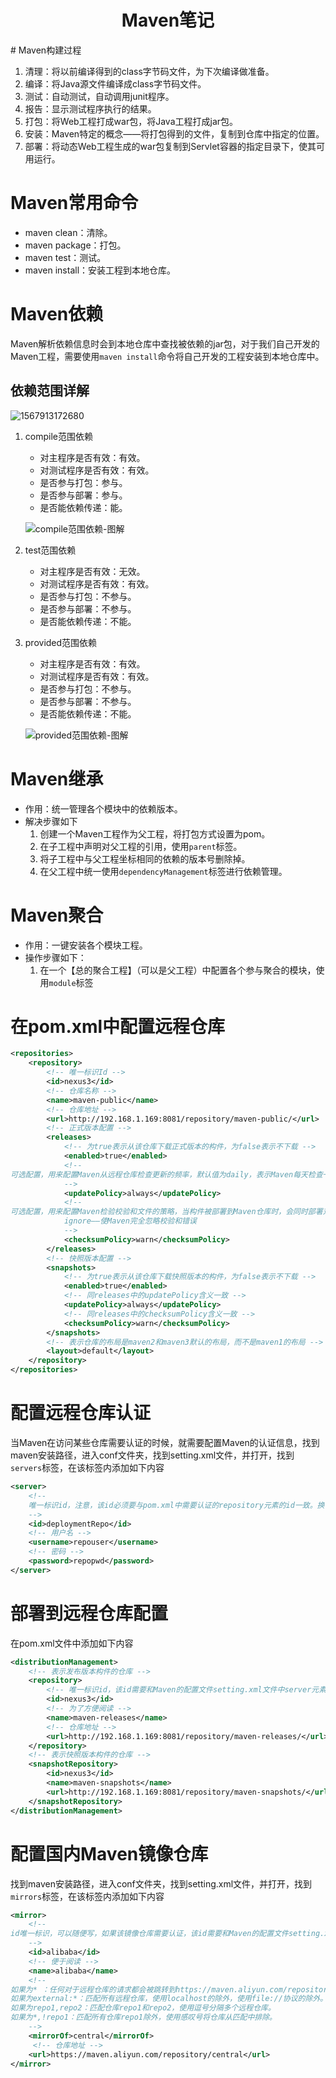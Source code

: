 <center><h1>Maven笔记</h1></center>
# Maven构建过程

1.  清理：将以前编译得到的class字节码文件，为下次编译做准备。
2. 编译：将Java源文件编译成class字节码文件。
3. 测试：自动测试，自动调用junit程序。
4. 报告：显示测试程序执行的结果。
5. 打包：将Web工程打成war包，将Java工程打成jar包。
6. 安装：Maven特定的概念——将打包得到的文件，复制到仓库中指定的位置。
7. 部署：将动态Web工程生成的war包复制到Servlet容器的指定目录下，使其可用运行。

# Maven常用命令

- maven clean：清除。
- maven package：打包。
- maven test：测试。
- maven install：安装工程到本地仓库。

# Maven依赖

Maven解析依赖信息时会到本地仓库中查找被依赖的jar包，对于我们自己开发的Maven工程，需要使用`maven install`命令将自己开发的工程安装到本地仓库中。

## 依赖范围详解

![1567913172680](Maven笔记.assets/1567913172680.png)

1. compile范围依赖

   - 对主程序是否有效：有效。
   - 对测试程序是否有效：有效。
   - 是否参与打包：参与。
   - 是否参与部署：参与。
   - 是否能依赖传递：能。

   ![compile范围依赖-图解](Maven笔记.assets/1567913484678.png)

2. test范围依赖

   - 对主程序是否有效：无效。
   - 对测试程序是否有效：有效。
   - 是否参与打包：不参与。
   - 是否参与部署：不参与。
   - 是否能依赖传递：不能。

3. provided范围依赖

   - 对主程序是否有效：有效。
   - 对测试程序是否有效：有效。
   - 是否参与打包：不参与。
   - 是否参与部署：不参与。
   - 是否能依赖传递：不能。

   ![provided范围依赖-图解](Maven笔记.assets/1567913626663.png)

# Maven继承

- 作用：统一管理各个模块中的依赖版本。
- 解决步骤如下
  1. 创建一个Maven工程作为父工程，将打包方式设置为pom。
  2. 在子工程中声明对父工程的引用，使用`parent`标签。
  3. 将子工程中与父工程坐标相同的依赖的版本号删除掉。
  4. 在父工程中统一使用`dependencyManagement`标签进行依赖管理。

# Maven聚合

- 作用：一键安装各个模块工程。	
- 操作步骤如下：
  1. 在一个【总的聚合工程】（可以是父工程）中配置各个参与聚合的模块，使用`module`标签




# 在pom.xml中配置远程仓库

```xml
<repositories>
    <repository>
        <!-- 唯一标识Id -->
        <id>nexus3</id>
        <!-- 仓库名称 -->
        <name>maven-public</name>
        <!-- 仓库地址 -->
        <url>http://192.168.1.169:8081/repository/maven-public/</url>
        <!-- 正式版本配置 -->
        <releases>
            <!-- 为true表示从该仓库下载正式版本的构件，为false表示不下载 -->
            <enabled>true</enabled>
            <!-- 
可选配置，用来配置Maven从远程仓库检查更新的频率，默认值为daily，表示Maven每天检查一次。其它可用的值包括：never——从不检查更新；always——每次构建都检查更新；interval:X——每隔X分钟检查一次更新（X为任意整数） 
			-->
            <updatePolicy>always</updatePolicy>
            <!-- 
可选配置，用来配置Maven检验校验和文件的策略，当构件被部署到Maven仓库时，会同时部署对应的校验和文件。在下载构件的时候，Maven会验证校验和文件，如果校验和验证失败怎么办？当checksumPolicy的值为默认的warn时，Maven会在执行构建时输出警告信息，其他可用的值包括：fail——Maven遇到校验和错误就让构建失败；
			ignore——使Maven完全忽略校验和错误 
			-->
            <checksumPolicy>warn</checksumPolicy>
        </releases>
        <!-- 快照版本配置 -->
        <snapshots>
            <!-- 为true表示从该仓库下载快照版本的构件，为false表示不下载 -->
            <enabled>true</enabled>
            <!-- 同releases中的updatePolicy含义一致 -->
            <updatePolicy>always</updatePolicy>
            <!-- 同releases中的checksumPolicy含义一致 -->
            <checksumPolicy>warn</checksumPolicy>
        </snapshots>
        <!-- 表示仓库的布局是maven2和maven3默认的布局，而不是maven1的布局 -->
        <layout>default</layout>
    </repository>
</repositories>
```



# 配置远程仓库认证

当Maven在访问某些仓库需要认证的时候，就需要配置Maven的认证信息，找到maven安装路径，进入conf文件夹，找到setting.xml文件，并打开，找到`servers`标签，在该标签内添加如下内容

```xml
<server>
    <!-- 
	唯一标识id，注意，该id必须要与pom.xml中需要认证的repository元素的id一致。换句话说正是这个id将	认证信息与仓库配置联系到了一起 
	-->
    <id>deploymentRepo</id>
    <!-- 用户名 -->
    <username>repouser</username>
    <!-- 密码 -->
    <password>repopwd</password>
</server>
```



# 部署到远程仓库配置

在pom.xml文件中添加如下内容

```xml
<distributionManagement>
    <!-- 表示发布版本构件的仓库 -->
    <repository>
        <!-- 唯一标识id，该id需要和Maven的配置文件setting.xml文件中server元素中的id匹配 -->
        <id>nexus3</id>
        <!-- 为了方便阅读 -->
        <name>maven-releases</name>
        <!-- 仓库地址 -->
        <url>http://192.168.1.169:8081/repository/maven-releases/</url>
    </repository>
    <!-- 表示快照版本构件的仓库 -->
    <snapshotRepository>
        <id>nexus3</id>
        <name>maven-snapshots</name>
        <url>http://192.168.1.169:8081/repository/maven-snapshots/</url>
    </snapshotRepository>
</distributionManagement>
```



# 配置国内Maven镜像仓库

找到maven安装路径，进入conf文件夹，找到setting.xml文件，并打开，找到`mirrors`标签，在该标签内添加如下内容

```xml
<mirror>
    <!-- 
id唯一标识，可以随便写，如果该镜像仓库需要认证，该id需要和Maven的配置文件setting.xml文件中server元素中的id匹配 
	-->
    <id>alibaba</id>
    <!-- 便于阅读 -->
    <name>alibaba</name>
    <!-- 
如果为* ：任何对于远程仓库的请求都会被跳转到https://maven.aliyun.com/repository/central。
如果为external:*：匹配所有远程仓库，使用localhost的除外，使用file://协议的除外。也就是说，匹配所有不在本机上的远程仓库。
如果为repo1,repo2：匹配仓库repo1和repo2，使用逗号分隔多个远程仓库。
如果为*,!repo1：匹配所有仓库repo1除外，使用感叹号将仓库从匹配中排除。
	-->
    <mirrorOf>central</mirrorOf>
     <!-- 仓库地址 -->
    <url>https://maven.aliyun.com/repository/central</url>
</mirror>
```

